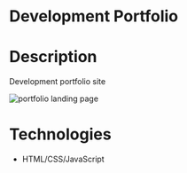 # Development Portfolio

# Description
Development portfolio site

![portfolio landing page](_images/screencaps/devPortfolio_screen1.png)

# Technologies
- HTML/CSS/JavaScript


